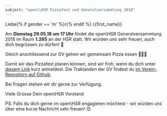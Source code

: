 ```yaml
---
subject: "open\\HSR Pizzafest und Generalversammlung 2018"
---
```


Liebe{% if gender == 'm' %}r{% endif %} {{first_name}}

Am **Dienstag 29.05.18 um 17 Uhr** findet die open\HSR Generalversammlung 2018 im Raum **1.265** an der HSR statt. Wir würden uns sehr freuen, auch dich begrüssen zu dürfen! 🎉

Gleich anschliessend zur GV gehen wir gemeinsam Pizza essen 🍕🍻😉

Damit wir das Pizzafest planen können, sind wir froh, wenn du dich unter [diesem Link](https://doodle.com/poll/4qh5puhddh5igv8d) kurz anmeldest. Die Traktanden der GV findest du [im Verein-Repository auf Github](https://github.com/openhsr/verein/blob/gv18/protokolle/2018/05_generalversammlung/protokoll.md).

Bei Fragen stehen wir dir gerne zur Verfügung.

Viele Grüsse
Dein open\HSR Vorstand

PS: Falls du dich gerne im open\HSR engagieren möchtest - wir würden uns über eine kurze Nachricht sehr freuen! 😊
